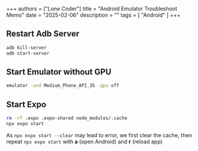 +++
authors = ["Lone Coder"]
title = "Android Emulator Troubleshoot Memo"
date = "2025-02-06"
description = ""
tags = [
    "Android"
]
+++

## Restart Adb Server

```bash
adb kill-server
adb start-server
```

## Start Emulator without GPU

```bash
emulator -avd Medium_Phone_API_35 -gpu off
```

## Start Expo

```bash
rm -rf .expo .expo-shared node_modules/.cache
npx expo start
```

As `npx expo start --clear` may lead to error, we first clear the cache, then repeat `npx expo start` with **a** (open Android) and **r** (reload app) 